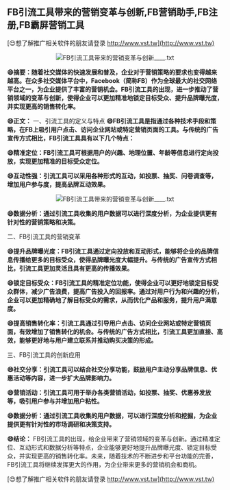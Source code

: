 ## **FB引流工具带来的营销变革与创新,FB营销助手,FB注册,FB霸屏营销工具**

[😍想了解推广相关软件的朋友请登录 http://www.vst.tw](http://www.vst.tw)

 <center><img src="https://vst.tw/MP4/tuiguang/png/4.png" alt="FB引流工具带来的营销变革与创新____.txt"></center>

**😄摘要：随着社交媒体的快速发展和普及，企业对于营销策略的要求也变得越来越高。在众多社交媒体平台中，Facebook（简称FB）作为全球最大的社交网络平台之一，为企业提供了丰富的营销机会。FB引流工具的出现，进一步推动了营销领域的变革与创新，使得企业可以更加精准地锁定目标受众、提升品牌曝光度，并实现更高的销售转化率。**

**😄正文：**
一、引流工具的定义与特点
**😄FB引流工具是指通过各种技术手段和策略，在FB上吸引用户点击、访问企业网站或特定营销页面的工具。与传统的广告宣传方式相比，FB引流工具具有以下几个特点：**

**😄精准定位：FB引流工具可根据用户的兴趣、地理位置、年龄等信息进行定向投放，实现更加精准的目标受众定位。**

**😄互动性强：引流工具可以采用各种形式的互动，如投票、抽奖、问卷调查等，增加用户参与度，提高品牌互动效果。**

 <center><img src="https://vst.tw/MP4/tuiguang/png/6.png" alt="FB引流工具带来的营销变革与创新____.txt"></center>

**😄数据分析：通过引流工具收集的用户数据可以进行深度分析，为企业提供更有针对性的营销策略和决策。**

二、FB引流工具的营销变革

**😄提升品牌曝光度：FB引流工具通过定向投放和互动形式，能够将企业的品牌信息传播给更多的目标受众，使得品牌曝光度大幅提升。与传统的广告宣传方式相比，引流工具更加灵活且具有更高的传播效果。**

**😄锁定目标受众：FB引流工具的精准定位功能，使得企业可以更好地锁定目标受众群体，减少广告浪费，提高广告投入的回报率。通过对用户行为和兴趣的分析，企业可以更加精确地了解目标受众的需求，从而优化产品和服务，提升用户满意度。**

**😄提高销售转化率：引流工具通过引导用户点击、访问企业网站或特定营销页面，有效增加了销售转化的机会。与传统的广告方式相比，引流工具更加直接、高效，能够更好地与用户建立联系并推动购买决策的形成。**

三、FB引流工具的创新应用

**😄社交分享：引流工具可以结合社交分享功能，鼓励用户主动分享品牌信息、优惠活动等内容，进一步扩大品牌影响力。**

**😄营销活动：引流工具可用于举办各类营销活动，如投票、抽奖、优惠券发放等，吸引用户参与并增加用户粘性。**

**😄数据分析：通过引流工具收集的用户数据，可以进行深度分析和挖掘，为企业提供更有针对性的市场调研和决策支持。**

**😄结论：**
FB引流工具的出现，给企业带来了营销领域的变革与创新。通过精准定位、互动形式和数据分析等特点，企业能够更好地提升品牌曝光度、锁定目标受众，并实现更高的销售转化率。未来，随着技术的不断进步和平台功能的完善，FB引流工具将继续发挥更大的作用，为企业带来更多的营销机会和商机。

[😍想了解推广相关软件的朋友请登录 http://www.vst.tw](http://www.vst.tw)



